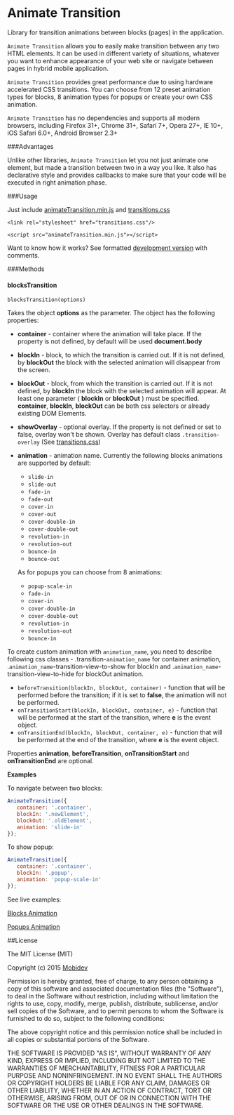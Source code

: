 Animate Transition
===========

Library for transition animations between blocks (pages) in the application.

`Animate Transition` allows you to easily make transition between any two HTML elements. It can be used in different variety of situations, whatever you want to enhance appearance of your web site or navigate between pages in hybrid mobile application.

`Animate Transition` provides great performance due to using hardware accelerated CSS transitions. You can choose from 12 preset animation types for blocks, 8 animation types for popups or create your own CSS animation.

`Animate Transition` has no dependencies and supports all modern browsers, including Firefox 31+, Chrome 31+, Safari 7+, Opera 27+, IE 10+, iOS Safari 6.0+, Android Browser 2.3+

###Advantages

Unlike other libraries, `Animate Transition` let you not just animate one element, but made a transition between two in a way you like. It also has declarative style and provides callbacks to make sure that your code will be executed in right animation phase.

###Usage

Just include [animateTransition.min.js](https://github.com/Rapid-Application-Development-JS/AnimateTransition/blob/master/src/animateTransition.min.js) and [transitions.css](https://github.com/Rapid-Application-Development-JS/AnimateTransition/blob/master/css/transitions.css)

`<link rel="stylesheet" href="transitions.css"/>`

`<script src="animateTransition.min.js"></script>`

Want to know how it works? See formatted [development version](https://github.com/Rapid-Application-Development-JS/AnimateTransition/blob/master/src/animateTransition.source.js) with comments.

###Methods

#### blocksTransition

	blocksTransition(options)

Takes the object **options** as the parameter. The object has the following properties:

* **container** - container where the animation will take  place. If the property is not defined, by default will be used **document.body**
* **blockIn** - block, to which the transition is carried out. If it is not defined, by **blockOut** the block with the selected animation will disappear from the screen.
* **blockOut** - block, from which the transition is carried out. If it is not defined, by **blockIn** the block with the selected animation will appear.
At least one parameter ( **blockIn** or **blockOut** ) must be specified.
**container**, **blockIn**, **blockOut** can be both css selectors or already existing DOM Elements.
* **showOverlay** - optional overlay. If the property is not defined or set to false, overlay won't be shown. Overlay has default class `.transition-overlay` (See [transitions.css](https://github.com/Rapid-Application-Development-JS/AnimateTransition/blob/master/css/transitions.css))
* **animation** - animation name. Currently the following blocks animations are supported by default:
	- `slide-in`
	- `slide-out`
	- `fade-in`
	- `fade-out`
	- `cover-in`
	- `cover-out`
	- `cover-double-in`
	- `cover-double-out`
	- `revolution-in`
	- `revolution-out`
	- `bounce-in`
	- `bounce-out`

	As for popups you can choose from 8 animations:

	- `popup-scale-in`
	- `fade-in`
	- `cover-in`
	- `cover-double-in`
	- `cover-double-out`
	- `revolution-in`
	- `revolution-out`
	- `bounce-in`

To create custom animation with `animation_name`, you need to describe following css classes - .transition-`animation_name` for container animation, .`animation_name`-transition-view-to-show for blockIn and .`animation_name`-transition-view-to-hide for blockOut animation.

* `beforeTransition(blockIn, blockOut, container)` - function that will be performed before the transition; if it is set to **false**, the animation will not be performed.
* `onTransitionStart(blockIn, blockOut, container, e)` - function that will be performed at the start of the transition, where **е** is the event object.
* `onTransitionEnd(blockIn, blockOut, container, e)` - function that will be performed at the end of the transition, where **е** is the event object.

Properties **animation**, **beforeTransition**, **onTransitionStart** and **onTransitionEnd** are optional.



**Examples**


To navigate between two blocks:
```javascript
AnimateTransition({
   container: '.container',
   blockIn: '.newElement',
   blockOut: '.oldElement',
   animation: 'slide-in'
});
```

To show popup:
```javascript
AnimateTransition({
   container: '.container',
   blockIn: '.popup',
   animation: 'popup-scale-in'
});
```

See live examples:

[Blocks Animation](http://rapid-application-development-js.github.io/AnimateTransition/)

[Popups Animation](http://rapid-application-development-js.github.io/AnimateTransition/popups.html)

##License

The MIT License (MIT)

Copyright (c) 2015 [Mobidev](http://mobidev.biz/)

Permission is hereby granted, free of charge, to any person obtaining a copy
of this software and associated documentation files (the "Software"), to deal
in the Software without restriction, including without limitation the rights
to use, copy, modify, merge, publish, distribute, sublicense, and/or sell
copies of the Software, and to permit persons to whom the Software is
furnished to do so, subject to the following conditions:

The above copyright notice and this permission notice shall be included in all
copies or substantial portions of the Software.

THE SOFTWARE IS PROVIDED "AS IS", WITHOUT WARRANTY OF ANY KIND, EXPRESS OR
IMPLIED, INCLUDING BUT NOT LIMITED TO THE WARRANTIES OF MERCHANTABILITY,
FITNESS FOR A PARTICULAR PURPOSE AND NONINFRINGEMENT. IN NO EVENT SHALL THE
AUTHORS OR COPYRIGHT HOLDERS BE LIABLE FOR ANY CLAIM, DAMAGES OR OTHER
LIABILITY, WHETHER IN AN ACTION OF CONTRACT, TORT OR OTHERWISE, ARISING FROM,
OUT OF OR IN CONNECTION WITH THE SOFTWARE OR THE USE OR OTHER DEALINGS IN THE
SOFTWARE.